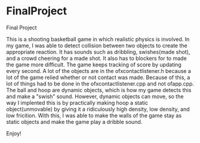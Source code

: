 # FinalProject
Final Project

This is a shooting basketball game in which realistic physics is involved. In my game, I was able to detect collision between two objects to create the appropriate reaction. It has sounds such as dribbling, swishes(made shot), and a crowd cheering for a made shot. It also has to blockers for to made the game more difficult. The game keeps tracking of score by updating every second. A lot of the objects are in the ofxcontactlistener.h because a lot of the game relied whether or not contact was made. Because of this, a lot of things had to be done in the ofxcontactlistener.cpp and not ofapp.cpp. The ball and hoop are dynamic objects, which is how my game detects this and make a "swish" sound. However, dynamic objects can move, so the way I implented this is by practically making hoop a static object(unmovable) by giving it a ridiculously high density, low density, and low fricition. With this, I was able to make the walls of the game stay as static objects and make the game play a dribble sound.

Enjoy!
